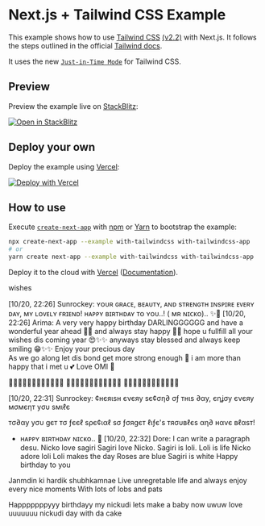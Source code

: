 # Next.js + Tailwind CSS Example

This example shows how to use [Tailwind CSS](https://tailwindcss.com/) [(v2.2)](https://blog.tailwindcss.com/tailwindcss-2-2) with Next.js. It follows the steps outlined in the official [Tailwind docs](https://tailwindcss.com/docs/guides/nextjs).

It uses the new [`Just-in-Time Mode`](https://tailwindcss.com/docs/just-in-time-mode) for Tailwind CSS.

## Preview

Preview the example live on [StackBlitz](http://stackblitz.com/):

[![Open in StackBlitz](https://developer.stackblitz.com/img/open_in_stackblitz.svg)](https://stackblitz.com/github/vercel/next.js/tree/canary/examples/with-tailwindcss)

## Deploy your own

Deploy the example using [Vercel](https://vercel.com?utm_source=github&utm_medium=readme&utm_campaign=next-example):

[![Deploy with Vercel](https://vercel.com/button)](https://vercel.com/new/git/external?repository-url=https://github.com/vercel/next.js/tree/canary/examples/with-tailwindcss&project-name=with-tailwindcss&repository-name=with-tailwindcss)

## How to use

Execute [`create-next-app`](https://github.com/vercel/next.js/tree/canary/packages/create-next-app) with [npm](https://docs.npmjs.com/cli/init) or [Yarn](https://yarnpkg.com/lang/en/docs/cli/create/) to bootstrap the example:

```bash
npx create-next-app --example with-tailwindcss with-tailwindcss-app
# or
yarn create next-app --example with-tailwindcss with-tailwindcss-app
```

Deploy it to the cloud with [Vercel](https://vercel.com/new?utm_source=github&utm_medium=readme&utm_campaign=next-example) ([Documentation](https://nextjs.org/docs/deployment)).



wishes

[10/20, 22:26] Sunrockey: ʏᴏᴜʀ ɢʀᴀᴄᴇ, ʙᴇᴀᴜᴛʏ, ᴀɴᴅ sᴛʀᴇɴɢᴛʜ ɪɴsᴘɪʀᴇ ᴇᴠᴇʀʏ ᴅᴀʏ, ᴍʏ ʟᴏᴠᴇʟʏ ғʀɪᴇɴᴅ! ʜᴀᴘᴘʏ ʙɪʀᴛʜᴅᴀʏ ᴛᴏ ʏᴏᴜ..! ( ᴍʀ ɴɪᴄᴋᴏ).. ✨💙
[10/20, 22:26] Arima: A very very happy birthday DARLINGGGGGG and have a wonderful year ahead 🎉✨ and always stay happy 💖✨ hope u fullfill all your wishes dis coming year 😍✨✨ anyways stay blessed and always keep smiling 😁✨✨ Enjoy your precious day  
As we go along let dis bond get more strong enough 🤧 i am more than happy that i met u 💕 
Love OMI 💖

🎂🎂🎂🎂🎂🎂🎂🎂🎂🎂🎂🎂
🎊🎊🎊🎊🎊🎊🎊🎊🎊🎊🎊🎊
🥂🥂🥂🥂🥂🥂🥂🥂🥂🥂🥂🥂


[10/20, 22:31] Sunrockey: ¢нєяιѕн єνєяу ѕє¢ση∂ σƒ тнιѕ ∂αу, єηʝσу єνєяу мσмєηт уσυ ѕмιℓє

тσ∂αу уσυ gєт тσ ƒєєℓ ѕρє¢ιαℓ ѕσ ƒσяgєт ℓιƒє'ѕ тяσυвℓєѕ αη∂ нανє вℓαѕт!
   
   - ʜᴀᴘᴘʏ ʙɪʀᴛʜᴅᴀʏ ɴɪᴄᴋᴏ.. 🥳
[10/20, 22:32] Dore: I can write a paragraph desu.
Nicko love sagiri
Sagiri love Nicko.
Sagiri is loli.
Loli is life
Nicko adore loli
Loli makes the day
Roses are blue 
Sagiri is white
Happy birthday to you


Janmdin ki hardik shubhkamnae 
Live unregretable life and always enjoy every nice moments 
With lots of lobs and pats


Happpppppyyy birthdayy my nickudi lets make a baby now uwuw love uuuuuuu nickudi day with da cake
